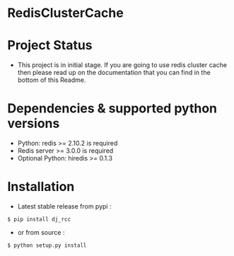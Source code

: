 # RedisClusterCache
# Project Status
 
 * This project is in initial stage. If you are going to use redis cluster cache then please read up on the     documentation that you can find in the bottom of this Readme. 

# Dependencies & supported python versions
 * Python: redis >= 2.10.2 is required
 * Redis server >= 3.0.0 is required
 * Optional Python: hiredis >= 0.1.3
 
# Installation
 * Latest stable release from pypi :
```
$ pip install dj_rcc
```
 * or from source :
 ```
$ python setup.py install
```
